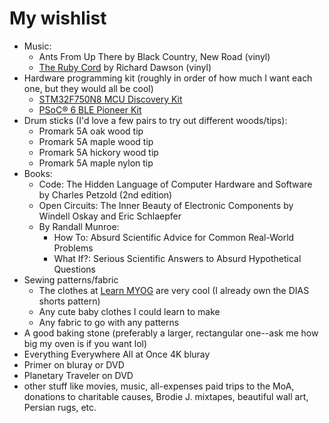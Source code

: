 # My wishlist

- Music:
  - Ants From Up There by Black Country, New Road (vinyl)
  - [The Ruby Cord](https://www.dominomusic.com/releases/richard-dawson/the-ruby-cord/exclusive-limited-lp) by Richard Dawson (vinyl)
- Hardware programming kit (roughly in order of how much I want each one, but they would all be cool)
  - [STM32F750N8 MCU Discovery Kit](https://www.st.com/en/evaluation-tools/stm32f7508-dk.html)
  - [PSoC® 6 BLE Pioneer Kit](https://www.mouser.com/ProductDetail/Cypress-Semiconductor/CY8CKIT-062-BLE?qs=gt1LBUVyoHk%252BnUEs%2FploKw%3D%3D)
- Drum sticks (I'd love a few pairs to try out different woods/tips):
  - Promark 5A oak wood tip
  - Promark 5A maple wood tip
  - Promark 5A hickory wood tip
  - Promark 5A maple nylon tip
- Books:
  - Code: The Hidden Language of Computer Hardware and Software by Charles Petzold (2nd edition)
  - Open Circuits: The Inner Beauty of Electronic Components by Windell Oskay and Eric Schlaepfer
  - By Randall Munroe:
    - How To: Absurd Scientific Advice for Common Real-World Problems
    - What If?: Serious Scientific Answers to Absurd Hypothetical Questions
- Sewing patterns/fabric
  - The clothes at [Learn MYOG](https://learnmyog.com/) are very cool (I already own the DIAS shorts pattern)
  - Any cute baby clothes I could learn to make
  - Any fabric to go with any patterns
- A good baking stone (preferably a larger, rectangular one--ask me how big my oven is if you want lol)
- Everything Everywhere All at Once 4K bluray
- Primer on bluray or DVD
- Planetary Traveler on DVD
- other stuff like movies, music, all-expenses paid trips to the MoA, donations to charitable causes, Brodie J. mixtapes, beautiful wall art, Persian rugs, etc.
